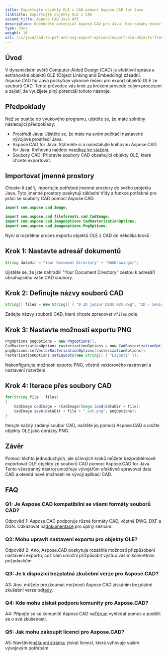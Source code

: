 ```yaml
---
title: Exportujte objekty OLE z CAD pomocí Aspose.CAD for Java
linktitle: Exportujte objekty OLE z CAD
second_title: Aspose.CAD Java API
description: Odemkněte potenciál Aspose.CAD pro Javu. Bez námahy exportujte objekty OLE ze souborů CAD. Stáhněte si nyní pro bezproblémovou správu dat CAD.
type: docs
weight: 10
url: /cs/java/cad-to-pdf-and-svg-export-options/export-ole-objects-from-cad/
---
```

## Úvod

V dynamickém světě Computer-Aided Design (CAD) je efektivní správa a extrahování objektů OLE (Object Linking and Embedding) zásadní. Aspose.CAD for Java poskytuje výkonné řešení pro export objektů OLE ze souborů CAD. Tento průvodce vás krok za krokem provede celým procesem a zajistí, že využijete plný potenciál tohoto nástroje.

## Předpoklady

Než se pustíte do výukového programu, ujistěte se, že máte splněny následující předpoklady:

- Prostředí Java: Ujistěte se, že máte na svém počítači nastavené vývojové prostředí Java.
-  Aspose.CAD for Java: Stáhněte si a nainstalujte knihovnu Aspose.CAD for Java. Knihovnu najdete na[odkaz ke stažení](https://releases.aspose.com/cad/java/).
- Soubory CAD: Připravte soubory CAD obsahující objekty OLE, které chcete exportovat.

## Importovat jmenné prostory

Chcete-li začít, importujte potřebné jmenné prostory do svého projektu Java. Tyto jmenné prostory poskytují základní třídy a funkce potřebné pro práci se soubory CAD pomocí Aspose.CAD.

```java
import com.aspose.cad.Image;

import com.aspose.cad.fileformats.cad.CadImage;
import com.aspose.cad.imageoptions.CadRasterizationOptions;
import com.aspose.cad.imageoptions.PngOptions;
```

Nyní si rozdělme proces exportu objektů OLE z CAD do několika kroků:

## Krok 1: Nastavte adresář dokumentů

```java
String dataDir = "Your Document Directory" + "DWGDrawings/";
```

Ujistěte se, že jste nahradili "Your Document Directory" cestou k adresáři obsahujícímu vaše CAD soubory.

## Krok 2: Definujte názvy souborů CAD

```java
String[] files = new String[] { "D ZD junior D10m H2m.dwg", "ZD - Senior D6m H2m45.dwg" };
```

 Zadejte názvy souborů CAD, které chcete zpracovat v`files` pole.

## Krok 3: Nastavte možnosti exportu PNG

```java
PngOptions pngOptions = new PngOptions();
CadRasterizationOptions rasterizationOptions = new CadRasterizationOptions();
pngOptions.setVectorRasterizationOptions(rasterizationOptions);
rasterizationOptions.setLayouts(new String[] { "Layout1" });
```

Nakonfigurujte možnosti exportu PNG, včetně vektorového rastrování a nastavení rozvržení.

## Krok 4: Iterace přes soubory CAD

```java
for(String file : files)
{
    CadImage cadImage = (CadImage)Image.load(dataDir + file);
    cadImage.save(dataDir + file + "_out.png", pngOptions);
}
```

Iterujte každý zadaný soubor CAD, načtěte jej pomocí Aspose.CAD a uložte objekty OLE jako obrázky PNG.

## Závěr

Pomocí těchto jednoduchých, ale účinných kroků můžete bezproblémově exportovat OLE objekty ze souborů CAD pomocí Aspose.CAD for Java. Tento všestranný nástroj umožňuje vývojářům efektivně spravovat data CAD a otevírá nové možnosti ve vývoji aplikací CAD.

## FAQ

### Q1: Je Aspose.CAD kompatibilní se všemi formáty souborů CAD?

 Odpověď 1: Aspose.CAD podporuje různé formáty CAD, včetně DWG, DXF a DGN. Odkazovat na[dokumentace](https://reference.aspose.com/cad/java/) pro úplný seznam.

### Q2: Mohu upravit nastavení exportu pro objekty OLE?

Odpověď 2: Ano, Aspose.CAD poskytuje rozsáhlé možnosti přizpůsobení nastavení exportu, což vám umožní přizpůsobit výstup vašim konkrétním požadavkům.

### Q3: Je k dispozici bezplatná zkušební verze pro Aspose.CAD?

 A3: Ano, můžete prozkoumat možnosti Aspose.CAD získáním bezplatné zkušební verze od[tady](https://releases.aspose.com/).

### Q4: Kde mohu získat podporu komunity pro Aspose.CAD?

 A4: Připojte se ke komunitě Aspose.CAD na[Fórum](https://forum.aspose.com/c/cad/19) vyhledat pomoc a podělit se o své zkušenosti.

### Q5: Jak mohu zakoupit licenci pro Aspose.CAD?

A5: Navštivte[nákupní stránku](https://purchase.aspose.com/buy) získat licenci, která vyhovuje vašim vývojovým potřebám.